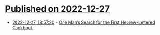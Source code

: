 # [Published on 2022-12-27](index.md)

* [2022-12-27, 18:57:20](https://news.ycombinator.com/item?id=34152306) - [One Man’s Search for the First Hebrew-Lettered Cookbook](https://www.atlasobscura.com/articles/first-hebrew-lettered-cookbook)
